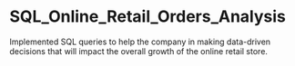 # SQL_Online_Retail_Orders_Analysis
Implemented SQL queries to help the company in making data-driven decisions that will impact the overall growth of the online retail store.  
